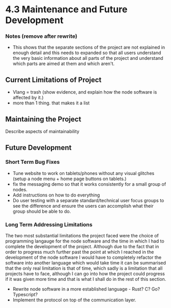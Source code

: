 # 4.3 Maintenance and Future Development

### Notes (remove after rewrite)

* This shows that the separate sections of the project are not explained in enough detail and this needs to expanded so that all users understand the very basic information about all parts of the project and understand which parts are aimed at them and which aren't.

## Current Limitations of Project

* Vlang = trash (show evidence, and explain how the node software is affected by it.)
* more than 1 thing. that makes it a list

## Maintaining the Project

Describe aspects of maintainability

## Future Development&#x20;

### Short Term Bug Fixes



* Tune website to work on tablets/phones without any visual glitches (setup a node menu + home page buttons on tablets.)
* fix the messaging demo so that it works consistently for a small group of nodes.
* Add instructions on how to do everything
* Do user testing with a separate standard/technical user focus groups to see the difference and ensure the users can accomplish what their group should be able to do.

### Long Term Addressing Limitations

The two most substantial limitations the project faced were the choice of programming langauge for the node software and the time in which I had to complete the development of the project. Although due to the fact that in order to progress much further past the point at which I reached in the development of the node software I would have to completely refactor the software into another language which would take time it can be summarised that the only real limitation is that of time, which sadly is a limitation that all projects have to face, although I can go into how the project could progress if it was given more time and that is what I shall do in the rest of this section.

* Rewrite node software in a more established language - Rust? C? Go? Typescript?
* Implement the protocol on top of the communication layer.
